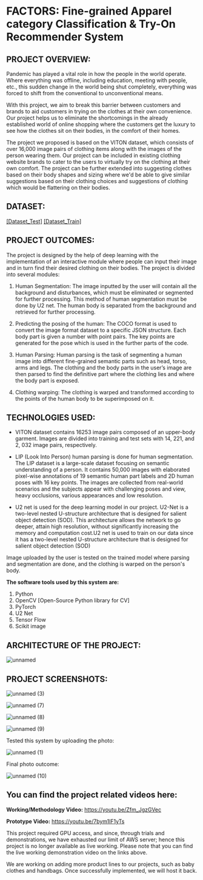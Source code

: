 # **FACTORS: Fine-grained Apparel category Classification & Try-On Recommender System**

## **PROJECT OVERVIEW:** 
Pandemic has played a vital role in how the people in the world operate. Where everything was offline, including education, meeting with people, etc., this sudden change in the world being shut completely, everything was forced to shift from the conventional to unconventional means. 

With this project, we aim to break this barrier between customers and brands to aid customers in trying on the clothes at their own convenience. Our project helps us to eliminate the shortcomings in the already established world of online shopping where the customers get the luxury to see how the clothes sit on their bodies, in the comfort of their homes.

The project we proposed is based on the VITON dataset, which consists of over 16,000 image pairs of clothing items along with the images of the person wearing them. Our project can be included in existing clothing website brands to cater to the users to virtually try on the clothing at their own comfort. The project can be further extended into suggesting clothes based on their body shapes and sizing where we'd be able to give similar suggestions based on their clothing choices and suggestions of clothing which would be flattering on their bodies.

## **DATASET:**
[[Dataset_Test]](https://drive.google.com/file/d/1tE7hcVFm8Td8kRh5iYRBSDFdvZIkbUIR/view?usp=sharing) 
[[Dataset_Train]](https://drive.google.com/file/d/1lHNujZIq6KVeGOOdwnOXVCSR5E7Kv6xv/view?usp=sharing)

## **PROJECT OUTCOMES:** 
The project is designed by the help of deep learning with the implementation of an interactive module where people can input their image and in turn find their desired clothing on their bodies. The project is divided into several modules: 

1. Human Segmentation: The image inputted by the user will contain all the background and disturbances, which must be eliminated or segmented for further processing. This method of human segmentation must be done by U2 net. The human body is separated from the background and retrieved for further processing. 

2. Predicting the posing of the human: The COCO format is used to convert the image format dataset to a specific JSON structure. Each body part is given a number with point pairs. The key points are generated for the pose which is used in the further parts of the code. 

3. Human Parsing: Human parsing is the task of segmenting a human image into different fine-grained semantic parts such as head, torso, arms and legs. The clothing and the body parts in the user’s image are then parsed to find the definitive part where the clothing lies and where the body part is exposed. 

4. Clothing warping: The clothing is warped and transformed according to the points of the human body to be superimposed on it. 

## **TECHNOLOGIES USED:** 
- VITON dataset contains 16253 image pairs composed of an upper-body garment. Images are divided into training and test sets with 14, 221, and 2, 032 image pairs, respectively.

- LIP (Look Into Person) human parsing is done for human segmentation. The LIP dataset is a large-scale dataset focusing on semantic understanding of a person. It contains 50,000 images with elaborated pixel-wise annotations of 19 semantic human part labels and 2D human poses with 16 key points. The images are collected from real-world scenarios and the subjects appear with challenging poses and view, heavy occlusions, various appearances and low resolution.

- U2 net is used for the deep learning model in our project. U2-Net is a two-level nested U-structure architecture that is designed for salient object detection (SOD). This architecture allows the network to go deeper, attain high resolution, without significantly increasing the memory and computation cost.U2 net is used to train on our data since it has a two-level nested U-structure architecture that is designed for salient object detection (SOD)

Image uploaded by the user is tested on the trained model where parsing and segmentation are done, and the clothing is warped on the person's body.

**The software tools used by this system are:**
1.	Python 
2.	OpenCV [Open-Source Python library for CV]
3.	PyTorch
4.	U2 Net 
5.	Tensor Flow
6.	Scikit image

## **ARCHITECTURE OF THE PROJECT:**

![unnamed](https://user-images.githubusercontent.com/79203522/206647528-7bcb3f98-b383-4766-8c18-b48424db5273.png)

## **PROJECT SCREENSHOTS:**

![unnamed (3)](https://user-images.githubusercontent.com/79203522/206646317-08160da2-ed04-4a87-98bd-33e02275e16f.png)

![unnamed (7)](https://user-images.githubusercontent.com/79203522/206646691-b3478c12-0722-4c14-91d9-225dc4ebe3c1.png)

![unnamed (8)](https://user-images.githubusercontent.com/79203522/206646722-b9d6faed-8d69-4b55-ad6a-5382cc974e06.png)

![unnamed (9)](https://user-images.githubusercontent.com/79203522/206646736-db6b214c-4e0c-46a2-ab95-de5a9a379c9d.png)
 
Tested this system by uploading the photo:

![unnamed (1)](https://user-images.githubusercontent.com/79203522/206646778-94215101-9b66-469a-9f1f-e3b6decd944c.png)

Final photo outcome:

![unnamed (10)](https://user-images.githubusercontent.com/79203522/206650661-0f30d924-e8f8-4b85-a26a-1059c08c22e0.png)

## **You can find the project related videos here:**
**Working/Methodology Video:** https://youtu.be/Zfm_JgzGVec

**Prototype Video:** https://youtu.be/7bym1lF1yTs

This project required GPU access, and since, through trials and demonstrations, we have exhausted our limit of AWS server; hence this project is no longer available as live working. 
Please note that you can find the live working demonstration video on the links above.

We are working on adding more product lines to our projects, such as baby clothes and handbags. Once successfully implemented, we will host it back.
